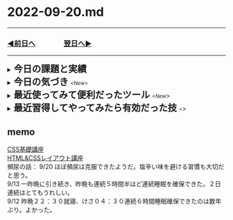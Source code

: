 # 2022-09-20.md
  
---

### [◀️前日へ](https://github.com/yuasys/chatty-journal/blob/main/2022/09/2022-09-19.md)&emsp;&emsp;&emsp;&emsp;[翌日へ▶️](https://github.com/yuasys/chatty-journal/blob/main/2022/09/2022-09-21.md)

---

<details>
<summary><h2 style="display:inline">今日の課題と実績</h2></summary>
 <h3>やりたいこと/やったこと</h3>
 <ol>
  <li>Next.jsチュートリアル(ライト／ダークモード切替）</li>
   <br>
   <p> 詳しいソースコードなどの成果物は<a href="https://github.com/yuasys/nextjs-darkmode-yu">このリポジトリ</a>を参照してください。<br>
  </p>
    <li>Next.jsのチュートリアルをより実践的なものにすること</li>
   <br>
   <p> また、常に実践ベースで生産性を上げるためのエディタVscodeの設定などを探る
  </p>
  <li><h4 style="display:inline"><strong>今日の学び【Next.js】</strong></h4></li>
  <ul>
   <li><a href="https://nextjs.org/docs/advanced-features/custom-document">カスタムドキュメント（<b>pages/_document.js</b>）</a>を使うとheadタグやmetaタグを上書き（オーバーライド）できる

   ```javascript
    import { Html, Head, Main, NextScript } from 'next/document'

    export default function Document() {
    return (
      <Html>
        <Head />
        <body>
          <Main />
          <NextScript />
        </body>
      </Html>
     )
   }
   ```

   </li>
  </ul>
 </ol>
 </ol>
 </details>

<details>
 <summary><h2 style="display:inline">今日の気づき&nbsp;</h2><small><<i>New</i>></small></summary>
 <ol>
  <li>
【方向性の明確化】
<br>１) Next.js　 <javascriptフレームワーク>
<br>２) Tailwind    <cssフレームワーク>
<br>３) Typescript <javascriptの堅牢性Up>

<br>【取り組み方の工夫】  
※過去１０年以上やってできなかったGithub活用の習慣化が成功したので、そのやり方を踏襲する

１) 方向性に合致した作業をルーチンワーク化する<br>
２) 成果物を発表する場を作りながら取り組む（緊張感の持続）
   </li>
   <li>絵文字はちゃんと色付きのまま表示できるgithubのMarkdown記法！これはうれしい！画像化する手間省ける！<br>
    <h4 style="display:inline">🚀 ロケット  🌳 落葉樹   ☕ コーヒー</h4>
   </li>
 </ol>
 </details>

<details>
  <summary><h2 style="display:inline">最近使ってみて便利だったツール&nbsp;</h2><small><<i>New</i></small>></summary>
  <ul>
   <li>スマホによるgithub編集：今日は今まで試してなかったスマホを使ったgithub上のファイル編集を実際にやってみたら意外と快適であった。これはなかなか良い。</li>
   <li>オンラインツール：<a href="https://favicon-generator.mintsu-dev.com/">ファビコンジェネレータ</a>で任意の画像をfaviconに変換</li>
   <li>オンラインツール：<a href="https://placehold.jp/">プレスホルダー</a>で任意サイズのダミー画像を生成</li>
  </ul>
</details>

 <details>
  <summary><h2 style="display:inline"?>最近習得してやってみたら有効だった技&nbsp;</h2><small><<i></i></small>></summary>

  <ul>
   <li>Reactでしょっちゅう使うjsxがはかどるVscodeの設定は<a href="https://555aug.hatenadiary.com/entry/2022/05/10/221816">このサイト</a>等を参考に行うと良い</li>
   <br><li>Vscodeエディタでlorem20とするとワード数２０のダミー段落が得られる。</li>
   <br><li>画面のキャッシュデータの削除／更新</li>
   <div><img src="../../images/fig22-09-07_1.png" style="width:640px;" alt=""></div>
  </ul>
</details>

## memo

[CSS基礎講座](https://youtube.com/playlist?list=PLwM1-TnN_NN5jWN09yjtxWng2XZa88ate)  
[HTML&CSSレイアウト講座](https://youtube.com/playlist?list=PLwM1-TnN_NN5x6_-OTH9BFVgbYg_l7oEN)  
頻尿の話：
  9/20 ほぼ頻尿は克服できたようだ。塩辛い味を避ける習慣も大切だと思う。  
  9/13 一昨晩に引き続き、昨晩も連続５時間半ほど連続睡眠を確保できた。２日連続はとてもうれしい。  
  9/12 昨晩２２：３０就寝、けさ０４：３０連続６時間睡眠確保できたのは数年ぶり。よかった。

